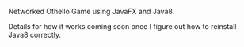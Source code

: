 Networked Othello Game using JavaFX and Java8. 

Details for how it works coming soon once I figure out how to reinstall Java8 correctly.
